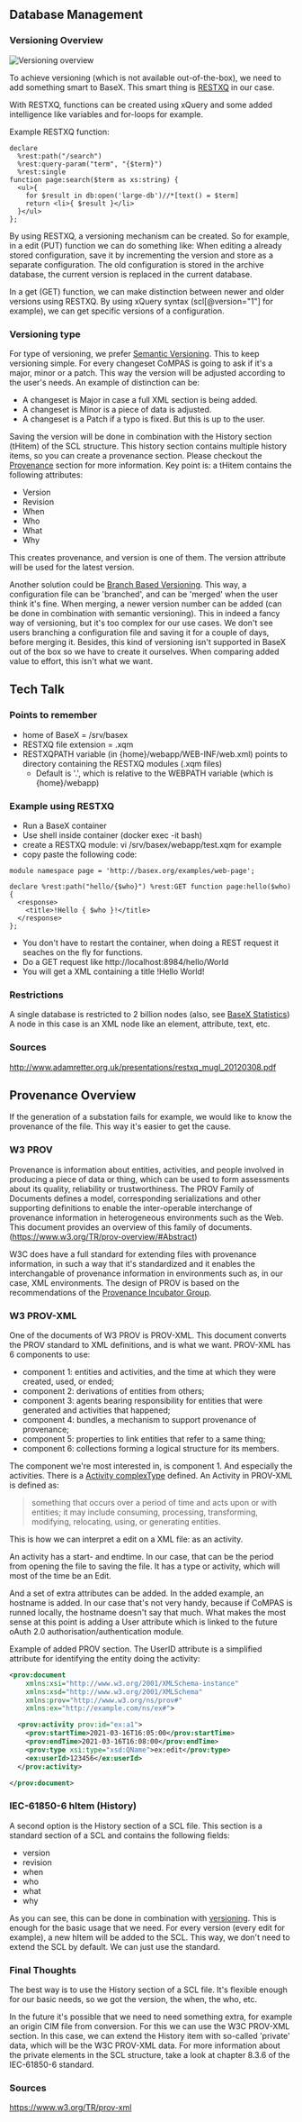 <!--
SPDX-FileCopyrightText: 2021 Alliander N.V.

SPDX-License-Identifier: Apache-2.0
-->

## Database Management

### Versioning Overview
![Versioning overview](./images/database/BaseX_Versioning.png)

To achieve versioning (which is not available out-of-the-box), we need to add something smart to BaseX. This smart thing is [RESTXQ](http://exquery.github.io/exquery/exquery-restxq-specification/restxq-1.0-specification.html) in our case.

With RESTXQ, functions can be created using xQuery and some added intelligence like variables and for-loops for example.

Example RESTXQ function:

```
declare
  %rest:path("/search")
  %rest:query-param("term", "{$term}")
  %rest:single
function page:search($term as xs:string) {
  <ul>{
    for $result in db:open('large-db')//*[text() = $term]
    return <li>{ $result }</li>
  }</ul>
};
```

By using RESTXQ, a versioning mechanism can be created. So for example, in a edit (PUT) function we can do something like: When editing a already stored configuration, save it by incrementing the version and store as a separate configuration. The old configuration is stored in the archive database, the current version is replaced in the current database.

In a get (GET) function, we can make distinction between newer and older versions using RESTXQ. By using xQuery syntax (scl[@version="1"] for example), we can get specific versions of a configuration.

### Versioning type
For type of versioning, we prefer [Semantic Versioning](https://semver.org/). This to keep versioning simple. For every changeset CoMPAS is going to ask if it's a major, minor or a patch. This way the version will be adjusted according to the user's needs. An example of distinction can be:
- A changeset is Major in case a full XML section is being added.
- A changeset is Minor is a piece of data is adjusted.
- A changeset is a Patch if a typo is fixed.
But this is up to the user.

Saving the version will be done in combination with the History section (tHitem) of the SCL structure. This history section contains multiple history items, so you can create a provenance section. Please checkout the [Provenance](#provenance-overview) section for more information. Key point is: a tHitem contains the following attributes:
- Version
- Revision
- When
- Who
- What
- Why

This creates provenance, and version is one of them. The version attribute will be used for the latest version.

Another solution could be [Branch Based Versioning](https://simon-maxen.medium.com/branch-based-versioning-5ebf6ca2bccb). This way, a configuration file can be 'branched', and can be 'merged' when the user think it's fine. When merging, a newer version number can be added (can be done in combination with semantic versioning).
This in indeed a fancy way of versioning, but it's too complex for our use cases. We don't see users branching a configuration file and saving it for a couple of days, before merging it. Besides, this kind of versioning isn't supported in BaseX out of the box so we have to create it ourselves. When comparing added value to effort, this isn't what we want.

## Tech Talk

### Points to remember
- home of BaseX = /srv/basex
- RESTXQ file extension = .xqm
- RESTXQPATH variable (in {home}/webapp/WEB-INF/web.xml) points to directory containing the RESTXQ modules (.xqm files)
  - Default is '.', which is relative to the WEBPATH variable (which is {home}/webapp)

### Example using RESTXQ

- Run a BaseX container
- Use shell inside container (docker exec -it <container id> bash)
- create a RESTXQ module: vi /srv/basex/webapp/test.xqm for example
- copy paste the following code:

```
module namespace page = 'http://basex.org/examples/web-page';

declare %rest:path("hello/{$who}") %rest:GET function page:hello($who) {
  <response>
    <title>!Hello { $who }!</title>
  </response>
};
```

- You don't have to restart the container, when doing a REST request it seaches on the fly for functions.
- Do a GET request like http://localhost:8984/hello/World
- You will get a XML containing a title !Hello World!

### Restrictions
A single database is restricted to 2 billion nodes (also, see [BaseX Statistics](https://docs.basex.org/wiki/Statistics))
A node in this case is an XML node like an element, attribute, text, etc.

### Sources
http://www.adamretter.org.uk/presentations/restxq_mugl_20120308.pdf

## Provenance Overview
If the generation of a substation fails for example, we would like to know the provenance of the file.
This way it's easier to get the cause.

### W3 PROV
Provenance is information about entities, activities, and people involved in producing a piece of data or thing, which can be used to form assessments about its quality, reliability or trustworthiness. The PROV Family of Documents defines a model, corresponding serializations and other supporting definitions to enable the inter-operable interchange of provenance information in heterogeneous environments such as the Web. This document provides an overview of this family of documents. (https://www.w3.org/TR/prov-overview/#Abstract)

W3C does have a full standard for extending files with provenance information, in such a way that it's standardized and it enables the interchangable of provenance information in environments such as, in our case, XML environments. The design of PROV is based on the recommendations of the [Provenance Incubator Group](https://www.w3.org/2005/Incubator/prov/charter).

### W3 PROV-XML
One of the documents of W3 PROV is PROV-XML. This document converts the PROV standard to XML definitions, and is what we want.
PROV-XML has 6 components to use:
- component 1: entities and activities, and the time at which they were created, used, or ended;
- component 2: derivations of entities from others;
- component 3: agents bearing responsibility for entities that were generated and activities that happened;
- component 4: bundles, a mechanism to support provenance of provenance;
- component 5: properties to link entities that refer to a same thing;
- component 6: collections forming a logical structure for its members.

The component we're most interested in, is component 1. And especially the activities.
There is a [Activity complexType](https://www.w3.org/TR/2013/NOTE-prov-xml-20130430/#term-Activity) defined. An Activity in PROV-XML is defined as:

> something that occurs over a period of time and acts upon or with entities; it may include consuming, processing, transforming, modifying, relocating, using, or generating entities.
> 
This is how we can interpret a edit on a XML file: as an activity.

An activity has a start- and endtime. In our case, that can be the period from opening the file to saving the file. It has a type or activity, which will most of the time be an Edit.

And a set of extra attributes can be added. In the added example, an hostname is added. In our case that's not very handy, because if CoMPAS is runned locally, the hostname doesn't say that much. What makes the most sense at this point is adding a User attribute which is linked to the future oAuth 2.0 authorisation/authentication module.

Example of added PROV section. The UserID attribute is a simplified attribute for identifying the entity doing the activity:
```xml
<prov:document
    xmlns:xsi="http://www.w3.org/2001/XMLSchema-instance"
    xmlns:xsd="http://www.w3.org/2001/XMLSchema"
    xmlns:prov="http://www.w3.org/ns/prov#"
    xmlns:ex="http://example.com/ns/ex#">

  <prov:activity prov:id="ex:a1">
    <prov:startTime>2021-03-16T16:05:00</prov:startTime>
    <prov:endTime>2021-03-16T16:08:00</prov:endTime>
    <prov:type xsi:type="xsd:QName">ex:edit</prov:type>
    <ex:userId>123456</ex:userId>
  </prov:activity>

</prov:document>
```

### IEC-61850-6 hItem (History)
A second option is the History section of a SCL file.
This section is a standard section of a SCL and contains the following fields:
- version
- revision
- when
- who
- what
- why

As you can see, this can be done in combination with [versioning](#versioning-overview).
This is enough for the basic usage that we need. For every version (every edit for example), a new hItem will be added to the SCL.
This way, we don't need to extend the SCL by default. We can just use the standard.

### Final Thoughts
The best way is to use the History section of a SCL file.
It's flexible enough for our basic needs, so we got the version, the when, the who, etc.

In the future it's possible that we need to need something extra, for example an origin CIM file from conversion.
For this we can use the W3C PROV-XML section.
In this case, we can extend the History item with so-called 'private' data, which will be the W3C PROV-XML data.
For more information about the private elements in the SCL structure, take a look at chapter 8.3.6 of the IEC-61850-6 standard.

### Sources
https://www.w3.org/TR/prov-xml
